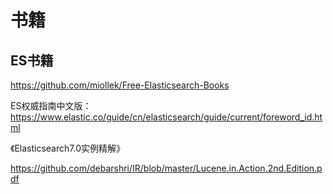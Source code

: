 # 书籍

## ES书籍

https://github.com/miollek/Free-Elasticsearch-Books

ES权威指南中文版：https://www.elastic.co/guide/cn/elasticsearch/guide/current/foreword_id.html

《Elasticsearch7.0实例精解》

https://github.com/debarshri/IR/blob/master/Lucene.in.Action.2nd.Edition.pdf

